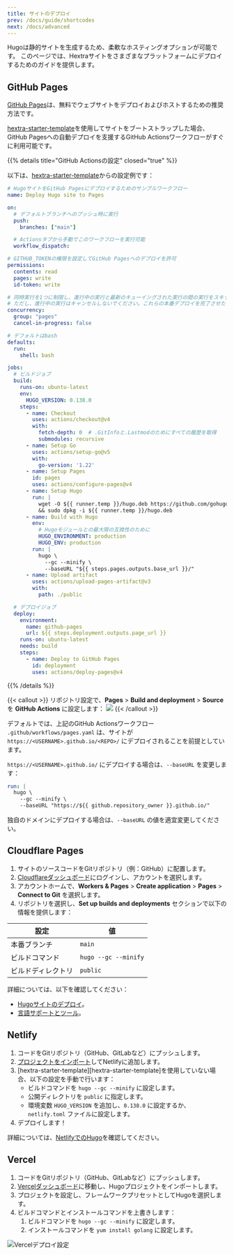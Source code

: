 ```yaml
---
title: サイトのデプロイ
prev: /docs/guide/shortcodes
next: /docs/advanced
---
```


Hugoは静的サイトを生成するため、柔軟なホスティングオプションが可能です。
このページでは、Hextraサイトをさまざまなプラットフォームにデプロイするためのガイドを提供します。

<!--more-->


## GitHub Pages

[GitHub Pages](https://docs.github.com/pages)は、無料でウェブサイトをデプロイおよびホストするための推奨方法です。

[hextra-starter-template](https://github.com/imfing/hextra-starter-template)を使用してサイトをブートストラップした場合、GitHub Pagesへの自動デプロイを支援するGitHub Actionsワークフローがすぐに利用可能です。

{{% details title="GitHub Actionsの設定" closed="true" %}}

以下は、[hextra-starter-template](https://github.com/imfing/hextra-starter-template)からの設定例です：

```yaml {filename=".github/workflows/pages.yaml"}
# HugoサイトをGitHub Pagesにデプロイするためのサンプルワークフロー
name: Deploy Hugo site to Pages

on:
  # デフォルトブランチへのプッシュ時に実行
  push:
    branches: ["main"]

  # Actionsタブから手動でこのワークフローを実行可能
  workflow_dispatch:

# GITHUB_TOKENの権限を設定してGitHub Pagesへのデプロイを許可
permissions:
  contents: read
  pages: write
  id-token: write

# 同時実行を1つに制限し、進行中の実行と最新のキューイングされた実行の間の実行をスキップ。
# ただし、進行中の実行はキャンセルしないでください。これらの本番デプロイを完了させたいためです。
concurrency:
  group: "pages"
  cancel-in-progress: false

# デフォルトはbash
defaults:
  run:
    shell: bash

jobs:
  # ビルドジョブ
  build:
    runs-on: ubuntu-latest
    env:
      HUGO_VERSION: 0.138.0
    steps:
      - name: Checkout
        uses: actions/checkout@v4
        with:
          fetch-depth: 0  # .GitInfoと.Lastmodのためにすべての履歴を取得
          submodules: recursive
      - name: Setup Go
        uses: actions/setup-go@v5
        with:
          go-version: '1.22'
      - name: Setup Pages
        id: pages
        uses: actions/configure-pages@v4
      - name: Setup Hugo
        run: |
          wget -O ${{ runner.temp }}/hugo.deb https://github.com/gohugoio/hugo/releases/download/v${HUGO_VERSION}/hugo_extended_${HUGO_VERSION}_linux-amd64.deb \
          && sudo dpkg -i ${{ runner.temp }}/hugo.deb
      - name: Build with Hugo
        env:
          # Hugoモジュールとの最大限の互換性のために
          HUGO_ENVIRONMENT: production
          HUGO_ENV: production
        run: |
          hugo \
            --gc --minify \
            --baseURL "${{ steps.pages.outputs.base_url }}/"
      - name: Upload artifact
        uses: actions/upload-pages-artifact@v3
        with:
          path: ./public

  # デプロイジョブ
  deploy:
    environment:
      name: github-pages
      url: ${{ steps.deployment.outputs.page_url }}
    runs-on: ubuntu-latest
    needs: build
    steps:
      - name: Deploy to GitHub Pages
        id: deployment
        uses: actions/deploy-pages@v4
```

{{% /details %}}


{{< callout >}}
  リポジトリ設定で、**Pages** > **Build and deployment** > **Source** を **GitHub Actions** に設定します：
  ![](https://user-images.githubusercontent.com/5097752/266784808-99676430-884e-42ab-b901-f6534a0d6eee.png)
{{< /callout >}}

デフォルトでは、上記のGitHub Actionsワークフロー `.github/workflows/pages.yaml` は、サイトが `https://<USERNAME>.github.io/<REPO>/` にデプロイされることを前提としています。

`https://<USERNAME>.github.io/` にデプロイする場合は、`--baseURL` を変更します：

```yaml {filename=".github/workflows/pages.yaml",linenos=table,linenostart=54,hl_lines=[4]}
run: |
  hugo \
    --gc --minify \
    --baseURL "https://${{ github.repository_owner }}.github.io/"
```

独自のドメインにデプロイする場合は、`--baseURL` の値を適宜変更してください。


## Cloudflare Pages

1. サイトのソースコードをGitリポジトリ（例：GitHub）に配置します。
2. [Cloudflareダッシュボード](https://dash.cloudflare.com/)にログインし、アカウントを選択します。
3. アカウントホームで、**Workers & Pages** > **Create application** > **Pages** > **Connect to Git** を選択します。
4. リポジトリを選択し、**Set up builds and deployments** セクションで以下の情報を提供します：

| 設定             | 値                  |
| ---------------- | ------------------- |
| 本番ブランチ     | `main`              |
| ビルドコマンド   | `hugo --gc --minify` |
| ビルドディレクトリ | `public`            |

詳細については、以下を確認してください：
- [Hugoサイトのデプロイ](https://developers.cloudflare.com/pages/framework-guides/deploy-a-hugo-site/#deploy-with-cloudflare-pages)。
- [言語サポートとツール](https://developers.cloudflare.com/pages/platform/language-support-and-tools/)。


## Netlify

1. コードをGitリポジトリ（GitHub、GitLabなど）にプッシュします。
2. [プロジェクトをインポート](https://app.netlify.com/start)してNetlifyに追加します。
3. [hextra-starter-template][hextra-starter-template]を使用していない場合、以下の設定を手動で行います：
   - ビルドコマンドを `hugo --gc --minify` に設定します。
   - 公開ディレクトリを `public` に指定します。
   - 環境変数 `HUGO_VERSION` を追加し、`0.138.0` に設定するか、`netlify.toml` ファイルに設定します。
4. デプロイします！

詳細については、[NetlifyでのHugo](https://docs.netlify.com/integrations/frameworks/hugo/)を確認してください。


## Vercel

1. コードをGitリポジトリ（GitHub、GitLabなど）にプッシュします。
2. [Vercelダッシュボード](https://vercel.com/dashboard)に移動し、Hugoプロジェクトをインポートします。
3. プロジェクトを設定し、フレームワークプリセットとしてHugoを選択します。
4. ビルドコマンドとインストールコマンドを上書きします：
   1. ビルドコマンドを `hugo --gc --minify` に設定します。
   2. インストールコマンドを `yum install golang` に設定します。

![Vercelデプロイ設定](https://github.com/imfing/hextra/assets/5097752/887d949b-8d05-413f-a2b4-7ab92192d0b3)